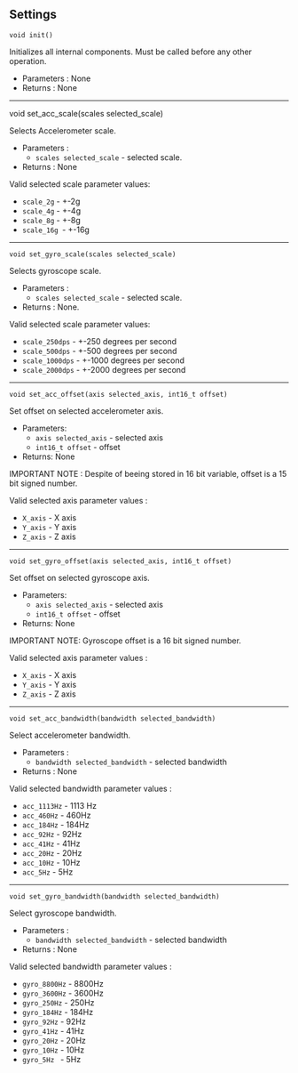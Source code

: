 ## Settings 

`void init()`

Initializes all internal components. Must be called before any other operation.
- Parameters : None 
- Returns : None
------------------

void set_acc_scale(scales selected_scale)

Selects Accelerometer scale.

 - Parameters : 
    - `scales selected_scale` - selected scale.
 - Returns : None

Valid selected scale parameter values:

- `scale_2g`  - +-2g
- `scale_4g`  - +-4g
- `scale_8g`  - +-8g
- `scale_16g `- +-16g

 -------------------------------
 
`void set_gyro_scale(scales selected_scale)`

Selects gyroscope scale.

 - Parameters : 
    - `scales selected_scale` - selected scale.
 - Returns : None.

Valid selected scale parameter values:
 - `scale_250dps`  - +-250 degrees per second
 - `scale_500dps`  - +-500 degrees per second
 - `scale_1000dps` - +-1000 degrees per second
 - `scale_2000dps` - +-2000 degrees per second

--------------------------------

`void set_acc_offset(axis selected_axis, int16_t offset)`

Set offset on selected accelerometer axis. 

- Parameters: 
  - `axis selected_axis` - selected axis
  - `int16_t offset`     - offset
- Returns: None

IMPORTANT NOTE : Despite of beeing stored in 16 bit variable, offset is a 15 bit signed number. 

Valid selected axis parameter values : 
- `X_axis` - X axis
- `Y_axis` - Y axis
- `Z_axis` - Z axis

-----------------------------

`void set_gyro_offset(axis selected_axis, int16_t offset)`

Set offset on selected gyroscope axis. 

- Parameters: 
  - `axis selected_axis` - selected axis
  - `int16_t offset`     - offset
- Returns: None

IMPORTANT NOTE: Gyroscope offset is a 16 bit signed number. 

Valid selected axis parameter values : 
- `X_axis` - X axis
- `Y_axis` - Y axis
- `Z_axis` - Z axis

-----------------------------

`void set_acc_bandwidth(bandwidth selected_bandwidth)`

Select accelerometer bandwidth. 

- Parameters : 
  - `bandwidth selected_bandwidth` - selected bandwidth
- Returns : None

Valid selected bandwidth parameter values : 
- `acc_1113Hz` - 1113 Hz
- `acc_460Hz`  - 460Hz
- `acc_184Hz`  - 184Hz
- `acc_92Hz`   - 92Hz
- `acc_41Hz`   - 41Hz
- `acc_20Hz`   - 20Hz
- `acc_10Hz`   - 10Hz
- `acc_5Hz`    - 5Hz

----------------------------

`void set_gyro_bandwidth(bandwidth selected_bandwidth)`

Select gyroscope bandwidth. 

- Parameters : 
  - `bandwidth selected_bandwidth` - selected bandwidth
- Returns : None

Valid selected bandwidth parameter values : 
 - `gyro_8800Hz` - 8800Hz
 - `gyro_3600Hz` - 3600Hz
 - `gyro_250Hz`  - 250Hz
 - `gyro_184Hz`  - 184Hz
 - `gyro_92Hz`   - 92Hz
 - `gyro_41Hz`   - 41Hz
 - `gyro_20Hz`   - 20Hz
 - `gyro_10Hz`   - 10Hz
 - `gyro_5Hz `   - 5Hz
